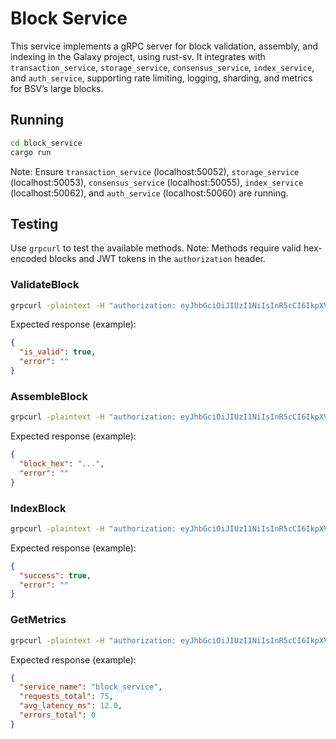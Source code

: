 # Block Service

This service implements a gRPC server for block validation, assembly, and indexing in the Galaxy project, using rust-sv. It integrates with `transaction_service`, `storage_service`, `consensus_service`, `index_service`, and `auth_service`, supporting rate limiting, logging, sharding, and metrics for BSV’s large blocks.

## Running
```bash
cd block_service
cargo run
```
Note: Ensure `transaction_service` (localhost:50052), `storage_service` (localhost:50053), `consensus_service` (localhost:50055), `index_service` (localhost:50062), and `auth_service` (localhost:50060) are running.

## Testing
Use `grpcurl` to test the available methods. Note: Methods require valid hex-encoded blocks and JWT tokens in the `authorization` header.

### ValidateBlock
```bash
grpcurl -plaintext -H "authorization: eyJhbGciOiJIUzI1NiIsInR5cCI6IkpXVCJ9.eyJzdWIiOiJ1c2VyMSIsInJvbGUiOiJjbGllbnQiLCJleHAiOjE5MjA2NzY1MDl9.8X8z7z3Y8Qz5z5z7z3Y8Qz5z5z7z3Y8Qz5z5z7z3Y8Q" -d '{"block_hex": "01000000000000000000000000000000000000000000000000000000000000000000000000000000000000000000000000000000000000000000000000000000000000000000ffffffff"}' localhost:50054 block.Block/ValidateBlock
```
Expected response (example):
```json
{
  "is_valid": true,
  "error": ""
}
```

### AssembleBlock
```bash
grpcurl -plaintext -H "authorization: eyJhbGciOiJIUzI1NiIsInR5cCI6IkpXVCJ9.eyJzdWIiOiJ1c2VyMSIsInJvbGUiOiJjbGllbnQiLCJleHAiOjE5MjA2NzY1MDl9.8X8z7z3Y8Qz5z5z7z3Y8Qz5z5z7z3Y8Qz5z5z7z3Y8Q" -d '{"tx_hexes": ["01000000010000000000000000000000000000000000000000000000000000000000000000ffffffff0100ffffffff0100ffffffff"]}' localhost:50054 block.Block/AssembleBlock
```
Expected response (example):
```json
{
  "block_hex": "...",
  "error": ""
}
```

### IndexBlock
```bash
grpcurl -plaintext -H "authorization: eyJhbGciOiJIUzI1NiIsInR5cCI6IkpXVCJ9.eyJzdWIiOiJ1c2VyMSIsInJvbGUiOiJjbGllbnQiLCJleHAiOjE5MjA2NzY1MDl9.8X8z7z3Y8Qz5z5z7z3Y8Qz5z5z7z3Y8Qz5z5z7z3Y8Q" -d '{"block_hex": "01000000000000000000000000000000000000000000000000000000000000000000000000000000000000000000000000000000000000000000000000000000000000000000ffffffff"}' localhost:50054 block.Block/IndexBlock
```
Expected response (example):
```json
{
  "success": true,
  "error": ""
}
```

### GetMetrics
```bash
grpcurl -plaintext -H "authorization: eyJhbGciOiJIUzI1NiIsInR5cCI6IkpXVCJ9.eyJzdWIiOiJ1c2VyMSIsInJvbGUiOiJjbGllbnQiLCJleHAiOjE5MjA6NzY1MDl9.8X8z7z3Y8Qz5z5z7z3Y8Qz5z5z7z3Y8Qz5z5z7z3Y8Q" -d '{}' localhost:50054 block.Block/GetMetrics
```
Expected response (example):
```json
{
  "service_name": "block_service",
  "requests_total": 75,
  "avg_latency_ms": 12.0,
  "errors_total": 0
}
```
